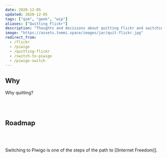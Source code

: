 ```yaml
---
date: 2020-12-05
updated: 2020-12-05
tags: ["qsm", "geek", "wip"]
aliases: ["Quitting Flickr"]
description: "Thoughts and decisions about quitting Flickr and switching to Piwigo"
image: "https://assets.tommi.space/images/jar/quit-flickr.jpg"
redirect_from:
  - /flickr
  - /piwigo
  - /quitting-flickr
  - /switch-to-piwigo
  - /piwigo-switch
---
```

## Why

Why quitting?

<br>
<br>

## Roadmap

<br>
<br>

Switching to Piwigo is one of the steps of the path to [[Internet Freedom]].